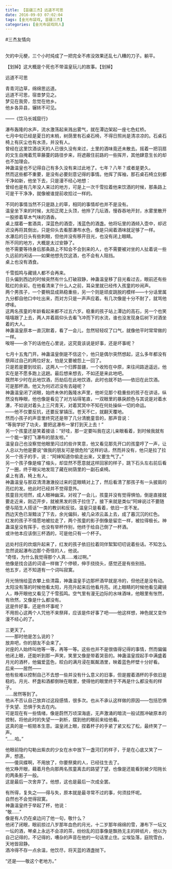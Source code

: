 ```yaml
---
title: 【苗疆三杰】远道不可思
date: 2016-09-03 07:02:04
tags: [金光布袋戏, 苗疆三杰]
categories: [金光布袋戏同人]
---
```


<p dir="ltr"  >#三杰友情向<br /><br /></p> 
<p dir="ltr"  >欠的中元梗，三个小时炖成了一把完全不疼没效果还乱七八糟的刀子。躺平。</p> 
<p dir="ltr"  >【划掉】这大概是个死也不带温皇玩儿的故事。【划掉】</p> 
<p dir="ltr"  >远道不可思</p> 
<p dir="ltr"  >青青河边草，绵绵思远道。<br /> 远道不可思，宿昔梦见之。<br /> 梦见在我旁，忽觉在他乡。<br /> 他乡各异县，辗转不可见。</p> 
<p dir="ltr"  >——《饮马长城窟行》</p> 
<p dir="ltr"  >瀑布轰隆的水声，流水激荡起来溅出雾气，就在潭边架起一座七色虹桥。<br /> 七月中旬已经是夏日的末梢，树荫里有石桌石椅，不得日照尚是清凉凉的。石桌石椅上有灰尘也有水渍，并没有人。<br /> 曾经在这里饮酒谈天的人已很久没有来过，土里的酒味竟还未散去。摇着一把羽扇的文生自掩着荒草藤蔓的路径步来，将遮蔽住前路的一些挥开，其他肆意生长的却也不加理会。<br /> 神蛊温皇也不记得自己有多久没有来过此地了。七年？八年？或者是更久。<br /> 然而这些都不重要，是没有必要刻意记得的事情。他挥了挥袖，那石桌石椅立刻都干净如新，他坐下去，只是漫不经心地想：<br /> 曾经也是有几年没人来过的地方，可是上一次千雪拉着他来饮酒的时候，那条路上可是干干净净，就像被谁提前收拾过一样的。</p> 
<p dir="ltr"  >不同的事情当然不只是路上的草，相同的事情却也并不是没有。<br /> 温皇坐下来的时候，太阳正爬上头顶，他拎了几坛酒，慢吞吞地开封，水雾里散开一股掺着草木气味的酒香。<br /> 桌上摆着一套酒具，深蓝色的酒壶，浅蓝色的酒盏。他将坛里的酒倾入壶中，却迟迟没再将其倒出，只是仰头去看那瀑布水色，像是只闻着酒味就足够了一样。<br /> 水瀑后的日头有些刺眼，但他并没有移开目光，也没有闭上眼睛。<br /> 所不同的地方，大概是太过安静了。<br /> 他不需要等待身后那条路上不知会不会到来的人，也不需要被对坐的人扯着说一些久远前的闲话——如果他想先饮这酒，也不会有人阻挡。<br /> 桌上也没有酒食。</p> 
<p dir="ltr"  >千雪孤鸣与藏镜人都不会再来。<br /> 日头偏到西边的时候突然有什么打破寂静，神蛊温皇移了目光看过去，眼前还有些眩红的余彩。在他看清来了什么人之前，耳朵里就已经传入孩童的吵闹声。<br /> 两个男孩子，一个要稍显成熟稳重些，另一个则是顽皮跳脱的模样——十分话里属九分都自他口中吐出来，而对方只是一声声应着。有几次像是十分不耐了，就骂他啰嗦。<br /> 这两名孩童的年龄看起来都不过五六岁。稳重的孩子站上潭边的高石，另一个也笑嘻嘻跟了上去，两人并着肩仰头去看飞冲而下的水流，谁也没发现身后树下对酒坐着的大人。<br /> 神蛊温皇原本一直沉默着，看了一会儿，忽然轻轻叹了口气，就像他平时常常做的一样。<br /> 唉呀——余下的话他在心里说，这究竟该说是好事，还是坏事呢？</p> 
<p dir="ltr"  >七月十五鬼门开。神蛊温皇倒是不信这个，他只是偶尔突然想起，这么多年都没有祭拜过自己的两位好友，怕是又要被怨上一回了。<br /> 只是若是要到坟前，这两人一个归葬苗疆，一个收殓在中原，来往间路途遥远，他实在是不愿多跑上这趟。最后想来想去，不如还是来此地吧。<br /> 既然年少时在此地饮酒，历劫后在此地饮酒，此时也就不妨——依旧在此饮酒。<br /> 可是那杯酒，他又为何迟迟没有去碰呢？<br /> 神蛊温皇闭了闭眼，始终未休的轰隆水声里，他听见那个稳重些的孩子在讲话，纵然没有睁眼，他也像是看见了对方站得笔直，一双眼里的暴戾颜色与其说是对着水瀑，不如说对着头上三尺青天，对着冥冥中不知在何处操纵一切的命运。<br /> ——他不仅要反抗，还要反掌镇压。苍天不仁，就翻天覆地。<br /> 然而小孩子的声音里终究还是带了几分清脆童音的，那声音说：<br /> “等我学好了功夫，要把这瀑布一掌打到天上去！”<br /> 另一个孩童还是笑着接话：“好哇，那一定要叫我在这儿亲眼看着，到时候我就有一个能一掌打飞瀑布的朋友啦。”<br /> 温皇自己也没察觉他眼里闪过的些许笑意，他又看见那先开口的孩童哼了一声，让人总以为他是要说“做我的朋友可是很危险”这样的话，然而并没有，他只是拉了拉另一个孩子的手，说：“阿婶知道你偷走出来，又要生气了。”<br /> 另一个孩子像是缩了缩头，却显然不愿意就这样回家的样子，跳下石头左右前后看了一圈，终于眼尖地发现了藏在树荫里的一副石桌椅。<br /> 桌上有酒，椅上有人。<br /> 神蛊温皇与那双清清澈澈投过来的蓝眼睛对上了，然后看清了那孩子有一头披肩的亮红的发。他此时已经并不觉得意外。<br /> 孩童目光坦然，成人眼神幽深。对视了一会儿，孩童并没有觉得惧怕，倒是直接就要走近来，刚迈开步，就被黑发的孩子拉住了。接下来就是类似“阿婶说过不要随便与陌生人搭话”一类的教训和反驳。温皇只是看着，依旧一言不发。<br /> 西边天色已渐黯淡了下去，余光偏斜，被几朵浓云盖上去，成了暮沉沉的红色。<br /> 红发的孩子不情愿地被拉走了，两个孩童的影子倒像是留恋一样，被拉得极长。神蛊温皇没有挥手，也没有举杯作别，他终于给自己倒了一杯酒。<br /> 或许他本应该倒三杯酒的，可是他只有一个杯子。</p> 
<p dir="ltr"  >远处村庄的炊烟升起来了，红发的孩子依旧拉着同伴絮絮叨叨说着些话。不知怎么忽然说起瀑布边那个奇怪的人，他说。<br /> “奇怪，为什么我觉得那个人真……难过啊。”<br /> 他像是找合适的词语一样做了个停顿，伸手挠挠头，感觉还是有些别扭。<br /> 他五岁，还不知道有一个词叫寂寞。</p> 
<p dir="ltr"  >月光悄悄给蓝衣攀上些清霜，神蛊温皇手边那杯酒早就是冷的，但他还是没有动。<br /> 太阳没有落的时候他看太阳，月亮升起来后他看月亮。闭上眼睛的时候他看见藏镜人，睁开眼他又看见了千雪孤鸣。空气里有漫无边际的水味酒味，他眼里有怅然，有欣然，又像是什么都没有。<br /> 这是件好事，还是件坏事呢？<br /> 不用担心这两个人咒他不来祭拜，应该是件好事了吧——他这样想，神色就又变作漫不经心的了。</p> 
<p dir="ltr"  >三更天了。<br /> ——那时他是怎么说的？<br /> 放弃吧，你的朋友不会来了。<br /> 对座的人始终叫他等一等，再等一等。这些也并不是很值得记得的事情，然而偏偏他闭上眼，还能听到那一声笑，笑里又像是带着哭音的。神蛊温皇捏起手中满盛着月光的酒杯，他偏爱蓝色，皎白的满月浸在粼粼酒里，映着蓝色杯壁十分好看。<br /> 后来——居然——<br /> 他有些难以控制自己不去想一些并没有什么意义的旧事，但是握着酒杯的手依旧是稳的。月光、杯盏和酒都倒映在眼里，使得他的眼里终于不再是什么都没有的样子。<br /> ……居然等到了。<br /> 他从不否认自己放弃过这段感情，很多次。也从不承认这样做的原因——包括恐惧于失望、恐惧于失去在内。<br /> 可是现在有一些情绪，像是蔚然万顷深海底，无声激涌的暗流一般试图冲破原本的控制，将他此时的失望一一剥析，摆到他的眼前来给他看。<br /> 这真的是一桩赔本生意。温皇闭上眼，捏着杯子的手紧了紧又松了松，最终笑了一声。<br /> “……哈。”</p> 
<p dir="ltr"  >他眼前隐约勾勒出紫衣的少女在水中放下一盏河灯的样子，于是在心底又笑了一声，想道。<br /> ——傻凤蝶啊，不用放了，你要祭奠的人，已经往生去了。<br /> 他又睁开眼，藉着月色向那两名孩童离去的路望了望，也像是还能看到被夕阳拖长的两条影子一般。<br /> 这是最后一次舍弃了。他想，这也是最后一次成全罢。</p> 
<p dir="ltr"  >有所得，复失之——得与失，原本就是最寻常不过的事，何须挂怀呢。<br /> 自然也不会觉得寂寞。<br /> 神蛊温皇终于举起了杯，他说：<br /> “敬……”<br /> 像是有人仍在桌边问了他一句，敬什么？<br /> 他闭了闭眼，眼前掠过八岁那年血色的月光，十二岁那年绵绵的雪，瀑布下一坛又一坛的酒，琴桌上永远不会凉的茶，纷纷乱的旧事像是飘扬无主的碎纸片，他以为自己记得的，不记得的，嘈杂的声音在他的一句话里止住。尘埃坠落，庭院雪白，天地皆寂静。<br /> 酒冷得不存一点余温，他饮尽，将天蓝的酒盏抛下。</p> 
<p dir="ltr"  >“还是——敬这个老地方。”</p>